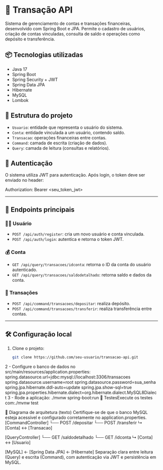 # 💸 Transação API

Sistema de gerenciamento de contas e transações financeiras, desenvolvido com Spring Boot e JPA. Permite o cadastro de usuários, criação de contas vinculadas, consulta de saldo e operações como depósito e transferência.

## 📦 Tecnologias utilizadas

- Java 17
- Spring Boot
- Spring Security + JWT
- Spring Data JPA
- Hibernate
- MySQL
- Lombok

## 🧠 Estrutura do projeto

- `Usuario`: entidade que representa o usuário do sistema.
- `Conta`: entidade vinculada a um usuário, contendo saldo.
- `Transacao`: operações financeiras entre contas.
- `Command`: camada de escrita (criação de dados).
- `Query`: camada de leitura (consultas e relatórios).

## 🔐 Autenticação

O sistema utiliza JWT para autenticação. Após login, o token deve ser enviado no header:

Authorization: Bearer <seu_token_jwt>

---

## 📄 Endpoints principais

### 🧑‍💼 Usuário

- `POST /api/auth/register`: cria um novo usuário e conta vinculada.
- `POST /api/auth/login`: autentica e retorna o token JWT.

### 💰 Conta

- `GET /api/query/transacoes/idconta`: retorna o ID da conta do usuário autenticado.
- `GET /api/query/transacoes/saldodetalhado`: retorna saldo e dados da conta.

### 💸 Transações

- `POST /api/command/transacoes/depositar`: realiza depósito.
- `POST /api/command/transacoes/transferir`: realiza transferência entre contas.

---

## 🛠️ Configuração local

1. Clone o projeto:
   ```bash
   git clone https://github.com/seu-usuario/transacao-api.git


2 - Configure o banco de dados no src/main/resources/application.properties:
spring.datasource.url=jdbc:mysql://localhost:3306/transacoes
spring.datasource.username=root
spring.datasource.password=sua_senha
spring.jpa.hibernate.ddl-auto=update
spring.jpa.show-sql=true
spring.jpa.properties.hibernate.dialect=org.hibernate.dialect.MySQL8Dialect
3 - Rode a aplicação:
./mvnw spring-boot:run
🧪 TestesExecute os testes com:./mvnw test

🧭 Diagrama de arquitetura (texto)
Certifique-se de que o banco MySQL esteja acessível e configurado corretamente no application.properties.[CommandController]
    └── POST /depositar
    └── POST /transferir
        ↳ [Conta] ↔ [Transacao]

[QueryController]
    └── GET /saldodetalhado
    └── GET /idconta
        ↳ [Conta] ↔ [Usuario]

[MySQL] ← [Spring Data JPA] ← [Hibernate]
Separação clara entre leitura (Query) e escrita (Command), com autenticação via JWT e persistência em MySQL.
